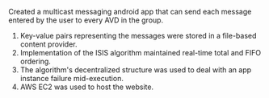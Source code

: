 Created a multicast messaging android app that can send each message entered by the user to every AVD in the group.
1. Key-value pairs representing the messages were stored in a file-based content provider.
2. Implementation of the ISIS algorithm maintained real-time total and FIFO ordering.
3. The algorithm's decentralized structure was used to deal with an app instance failure mid-execution.
4. AWS EC2 was used to host the website.
